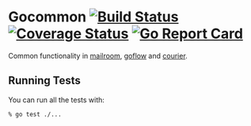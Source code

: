 # Gocommon [![Build Status](https://travis-ci.org/nyaruka/gocommon.svg?branch=master)](https://travis-ci.org/nyaruka/gocommon) [![Coverage Status](https://coveralls.io/repos/github/nyaruka/gocommon/badge.svg?branch=master)](https://coveralls.io/github/nyaruka/gocommon?branch=master) [![Go Report Card](https://goreportcard.com/badge/github.com/nyaruka/gocommon)](https://goreportcard.com/report/github.com/nyaruka/gocommon)

Common functionality in [mailroom](https://github.com/nyaruka/mailroom), [goflow](https://github.com/nyaruka/goflow) and [courier](https://github.com/nyaruka/courier).

## Running Tests

You can run all the tests with:

```
% go test ./...
```
